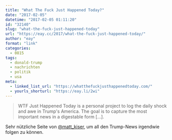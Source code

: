 ```yaml
---
title: "What The Fuck Just Happened Today?"
date: "2017-02-05"
datetime: "2017-02-05 01:11:20"
id: "32140"
slug: "what-the-fuck-just-happened-today"
url: "https://eay.cc/2017/what-the-fuck-just-happened-today/"
author: "eay"
format: "link"
categories:
  - 0815
tags:
  - donald-trump
  - nachrichten
  - politik
  - usa
meta:
  - linked_list_url: "https://whatthefuckjusthappenedtoday.com/"
  - yourls_shorturl: "https://eay.li/2wi"
---
```


> WTF Just Happened Today is a personal project to log the daily shock and awe in Trump's America. The goal is to capture the most important news in a digestable form \[...\].

Sehr nützliche Seite von [@matt\_kiser](https://twitter.com/matt_kiser), um all den Trump-News irgendwie folgen zu können.

